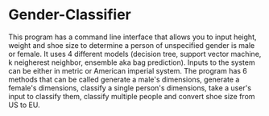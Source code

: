 # Gender-Classifier
This program has a command line interface that allows you to input height, weight and shoe size to determine a person of unspecified gender is male or female. It uses 4 different models (decision tree, support vector machine, k neigherest neighbor, ensemble aka bag prediction). Inputs to the system can be either in metric or American imperial system. The program has 6 methods that can be called generate a male's dimensions, generate a female's dimensions, classify a single person's dimensions, take a user's input to classify them, classify multiple people and convert shoe size from US to EU.
